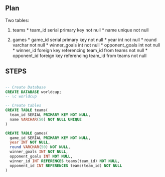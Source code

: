 ## Plan


Two tables:
  1. teams
    * team_id serial primary key not null
    * name unique not null
   
  2. games
    * game_id serial primary key not null
    * year int not null
    * round varchar not null
    * winner_goals int not null
    * opponent_goals int not null
    * winner_id foreign key referencing team_id from teams not null
    * opponent_id foreign key referencing team_id from teams not null


## STEPS

```sql

-- Create Database
CREATE DATABASE worldcup;
-- \c worldcup

-- Create tables
CREATE TABLE teams(
  team_id SERIAL PRIMARY KEY NOT NULL,
  name VARCHAR(50) NOT NULL UNIQUE
)

CREATE TABLE games(
  game_id SERIAL PRIMARY KEY NOT NULL,
  year INT NOT NULL,
  round VARCHAR(50) NOT NULL,
  winner_goals INT NOT NULL,
  opponent_goals INT NOT NULL,
  winner_id INT REFERENCES teams(team_id) NOT NULL,
  opponent_id INT REFERENCES teams(team_id) NOT NULL
)

```
